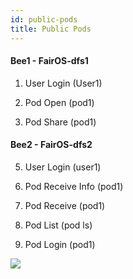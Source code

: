 ```yaml
---
id: public-pods
title: Public Pods
---
```


#### Bee1 - FairOS-dfs1

1) User Login (User1)

2) Pod Open (pod1)

3) Pod Share (pod1)


#### Bee2 - FairOS-dfs2

5) User Login (user1)

6) Pod Receive Info (pod1)

7) Pod Receive (pod1)

8) Pod List (pod ls)

9) Pod Login (pod1)

[![](https://j.gifs.com/r8Pz1w.gif)](https://gateway.ethswarm.org/access/97963535af84b4d90866b6ac75e740c958c818ccf3a7187c54d914b2000cbbc1)
